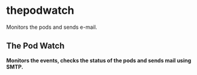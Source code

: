# thepodwatch
Monitors the pods and sends e-mail.

## The Pod Watch

**Monitors the events, checks the status of the pods and sends mail using SMTP.**
